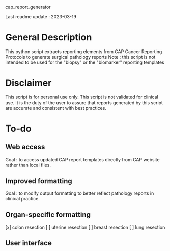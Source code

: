 cap_report_generator

Last readme update : 2023-03-19

# General Description
This python script extracts reporting elements from CAP Cancer Reporting Protocols to generate surgical pathology reports
Note : this script is not intended to be used for the "biopsy" or the "biomarker" reporting templates

# Disclaimer
This script is for personal use only. 
This script is not validated for clinical use. 
It is the duty of the user to assure that reports generated by this script are accurate and consistent with best practices.

# To-do

## Web access
Goal : to access updated CAP report templates directly from CAP website rather than local files.

## Improved formatting
Goal : to modify output formatting to better reflect pathology reports in clinical practice.

## Organ-specific formatting
[x] colon resection
[ ] uterine resection
[ ] breast resection
[ ] lung resection

## User interface

